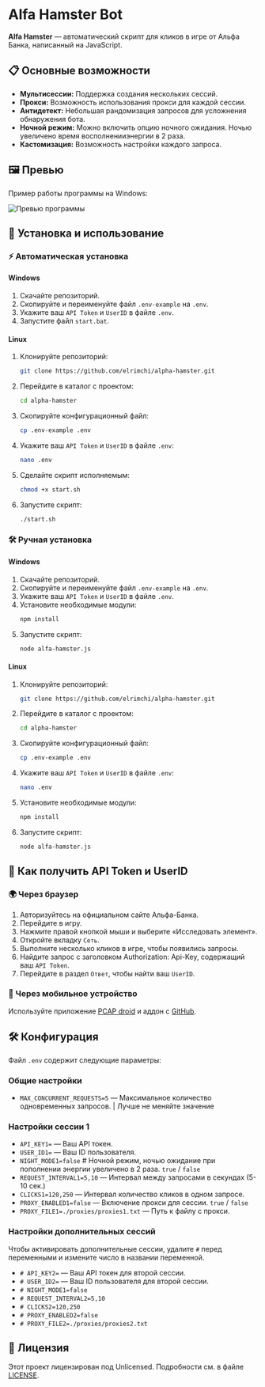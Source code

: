 # Alfa Hamster Bot

**Alfa Hamster** — автоматический скрипт для кликов в игре от Альфа Банка, написанный на JavaScript.

## 📋 Основные возможности
- **Мультисессии:** Поддержка создания нескольких сессий.
- **Прокси:** Возможность использования прокси для каждой сессии.
- **Антидетект:** Небольшая рандомизация запросов для усложнения обнаружения бота.
- **Ночной режим:** Можно включить опцию ночного ожидания. Ночью увеличено время восполненииэнергии в 2 раза.
- **Кастомизация:** Возможность настройки каждого запроса.

## 🖼️ Превью

Пример работы программы на Windows:

![Превью программы](https://i.imgur.com/xQB0cIr.png)

## 🚀 Установка и использование

### ⚡ Автоматическая установка

#### Windows
1. Скачайте репозиторий.
2. Скопируйте и переименуйте файл `.env-example` на `.env`.
3. Укажите ваш `API Token` и `UserID` в файле `.env`.
4. Запустите файл `start.bat`.

#### Linux
1. Клонируйте репозиторий:
    ```bash
    git clone https://github.com/elrimchi/alpha-hamster.git
    ```
2. Перейдите в каталог с проектом:
    ```bash
    cd alpha-hamster
    ```
3. Скопируйте конфигурационный файл:
    ```bash
    cp .env-example .env
    ```
4. Укажите ваш `API Token` и `UserID` в файле `.env`:
    ```bash
    nano .env
    ```
5. Сделайте скрипт исполняемым:
    ```bash
    chmod +x start.sh
    ```
6. Запустите скрипт:
    ```bash
    ./start.sh
    ```

### 🛠️ Ручная установка

#### Windows
1. Скачайте репозиторий.
2. Скопируйте и переименуйте файл `.env-example` на `.env`.
3. Укажите ваш `API Token` и `UserID` в файле `.env`.
4. Установите необходимые модули:
    ```bash
    npm install
    ```
5. Запустите скрипт:
    ```bash
    node alfa-hamster.js
    ```

#### Linux
1. Клонируйте репозиторий:
    ```bash
    git clone https://github.com/elrimchi/alpha-hamster.git
    ```
2. Перейдите в каталог с проектом:
    ```bash
    cd alpha-hamster
    ```
3. Скопируйте конфигурационный файл:
    ```bash
    cp .env-example .env
    ```
4. Укажите ваш `API Token` и `UserID` в файле `.env`:
    ```bash
    nano .env
    ```
5. Установите необходимые модули:
    ```bash
    npm install
    ```
6. Запустите скрипт:
    ```bash
    node alfa-hamster.js
    ```

## 🔑 Как получить API Token и UserID

### 🌍 Через браузер
1. Авторизуйтесь на официальном сайте Альфа-Банка.
2. Перейдите в игру.
3. Нажмите правой кнопкой мыши и выберите «Исследовать элемент».
4. Откройте вкладку `Сеть`.
5. Выполните несколько кликов в игре, чтобы появились запросы.
6. Найдите запрос с заголовком Authorization: Api-Key, содержащий ваш `API Token`.
7. Перейдите в раздел `Ответ`, чтобы найти ваш `UserID`.

### 📱 Через мобильное устройство
Используйте приложение [PCAP droid](https://play.google.com/store/apps/details?id=com.emanuelef.remote_capture) и аддон с [GitHub](https://github.com/emanuele-f/PCAPdroid-mitm/releases/tag/v1.1).

## 🛠️ Конфигурация

Файл `.env` содержит следующие параметры:

### Общие настройки
- `MAX_CONCURRENT_REQUESTS=5` — Максимальное количество одновременных запросов. | Лучше не меняйте значение

### Настройки сессии 1
- `API_KEY1=` — Ваш API токен.
- `USER_ID1=` — Ваш ID пользователя.
- `NIGHT_MODE1=false` # Ночной режим, ночью ожидание при пополнении энергии увеличено в 2 раза. `true` / `false`
- `REQUEST_INTERVAL1=5,10` — Интервал между запросами в секундах (5-10 сек.)
- `CLICKS1=120,250` — Интервал количество кликов в одном запросе.
- `PROXY_ENABLED1=false` — Включение прокси для сессии. `true` / `false`
- `PROXY_FILE1=./proxies/proxies1.txt` — Путь к файлу с прокси.

### Настройки дополнительных сессий
Чтобы активировать дополнительные сессии, удалите `#` перед переменными и измените число в названии переменной.

- `# API_KEY2=` — Ваш API токен для второй сессии.
- `# USER_ID2=` — Ваш ID пользователя для второй сессии.
- `# NIGHT_MODE1=false`
- `# REQUEST_INTERVAL2=5,10`
- `# CLICKS2=120,250`
- `# PROXY_ENABLED2=false`
- `# PROXY_FILE2=./proxies/proxies2.txt`

## 📄 Лицензия

Этот проект лицензирован под Unlicensed. Подробности см. в файле [LICENSE](./LICENSE).
